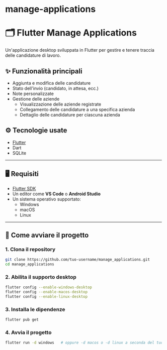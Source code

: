 # manage-applications

# 🗂️ Flutter Manage Applications

Un'applicazione desktop sviluppata in Flutter per gestire e tenere traccia delle candidature di lavoro.

## ✨ Funzionalità principali

- Aggiunta e modifica delle candidature
- Stato dell'invio (candidato, in attesa, ecc.)
- Note personalizzate
- Gestione delle aziende
  - Visualizzazione delle aziende registrate
  - Collegamento delle candidature a una specifica azienda
  - Dettaglio delle candidature per ciascuna azienda

## ⚙️ Tecnologie usate

- [Flutter](https://flutter.dev)
- Dart
- SQLite

---

## 🖥️ Requisiti

- [Flutter SDK](https://docs.flutter.dev/get-started/install)
- Un editor come **VS Code** o **Android Studio**
- Un sistema operativo supportato:
  - Windows
  - macOS
  - Linux

---

## 🚀 Come avviare il progetto

### 1. Clona il repository

```bash
git clone https://github.com/tuo-username/manage_applications.git
cd manage_applications
```

### 2. Abilita il supporto desktop 

```bash
flutter config --enable-windows-desktop
flutter config --enable-macos-desktop
flutter config --enable-linux-desktop
```

### 3. Installa le dipendenze

```bash
flutter pub get
```

### 4. Avvia il progetto

```bash
flutter run -d windows   # oppure -d macos o -d linux a seconda del tuo sistema
```
